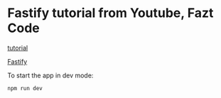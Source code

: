 # Fastify  tutorial from Youtube, Fazt Code

[tutorial](https://www.youtube.com/watch?v=DhjkdfeSzXY)

[Fastify](https://www.fastify.io/)



To start the app in dev mode:


```
npm run dev
```

